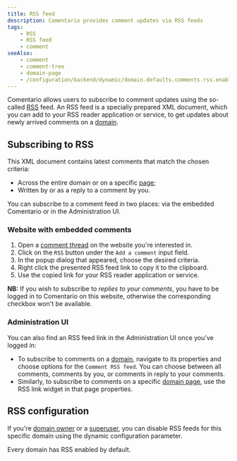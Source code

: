 ```yaml
---
title: RSS feed
description: Comentario provides comment updates via RSS feeds
tags:
    - RSS
    - RSS feed
    - comment
seeAlso:
    - comment
    - comment-tree
    - domain-page
    - /configuration/backend/dynamic/domain.defaults.comments.rss.enabled
---
```


Comentario allows users to subscribe to comment updates using the so-called [RSS](https://en.wikipedia.org/wiki/RSS) feed. An RSS feed is a specially prepared XML document, which you can add to your RSS reader application or service, to get updates about newly arrived comments on a [domain](domain).

<!--more-->

## Subscribing to RSS

This XML document contains latest comments that match the chosen criteria:

* Across the entire domain or on a specific [page](domain-page);
* Written by or as a reply to a comment by you.

You can subscribe to a comment feed in two places: via the embedded Comentario or in the Administration UI.

### Website with embedded comments

1. Open a [comment thread](comment-tree) on the website you're interested in.
2. Click on the `RSS` button under the `Add a comment` input field.
3. In the popup dialog that appeared, choose the desired criteria.
4. Right click the presented RSS feed link to copy it to the clipboard.
5. Use the copied link for your RSS reader application or service.

**NB:** If you wish to subscribe to *replies to your comments*, you have to be logged in to Comentario on this website, otherwise the corresponding checkbox won't be available.

### Administration UI

You can also find an RSS feed link in the Administration UI once you've logged in:

* To subscribe to comments on a [domain](/kb/domain), navigate to its properties and choose options for the `Comment RSS feed`. You can choose between all comments, comments by you, or comments in reply to your comments.
* Similarly, to subscribe to comments on a specific [domain page](/kb/domain-page), use the RSS link widget in that page properties.

## RSS configuration

If you're [domain owner](/kb/permissions/roles#owner) or a [superuser](/kb/permissions/superuser), you can disable RSS feeds for this specific domain using the [](/configuration/backend/dynamic/domain.defaults.comments.rss.enabled) dynamic configuration parameter.

Every domain has RSS enabled by default.
